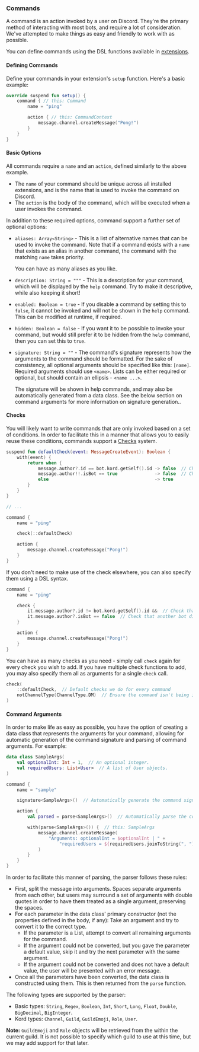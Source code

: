 ### Commands

A command is an action invoked by a user on Discord. They're the primary method of interacting
with most bots, and require a lot of consideration. We've attempted to make things as easy
and friendly to work with as possible.

You can define commands using the DSL functions available in [extensions](./extension).

#### Defining Commands

Define your commands in your extension's `setup` function. Here's a basic example:

```kotlin
override suspend fun setup() {
    command { // this: Command
        name = "ping"

        action { // this: CommandContext
            message.channel.createMessage("Pong!")
        }
    }
}
```

#### Basic Options

All commands require a `name` and an `action`, defined similarly to the above example.

* The `name` of your command should be unique across all installed extensions, and is
  the name that is used to invoke the command on Discord.
* The `action` is the body of the command, which will be executed when a user invokes
  the command.

In addition to these required options, command support a further set of optional
options:

* `aliases: Array<String>` - This is a list of alternative names that can be used to
  invoke the command. Note that if a command exists with a `name` that exists as an
  alias in another command, the command with the matching `name` takes priority.
  
  You can have as many aliases as you like.
* `description: String = """` - This is a description for your command, which will 
  be displayed by the `help` command. Try to make it descriptive, while also keeping 
  it short!
* `enabled: Boolean = true` - If you disable a command by setting this to `false`, it 
  cannot be invoked and will not be shown in the `help` command. This can be modified 
  at runtime, if required.
* `hidden: Boolean = false` - If you want it to be possible to invoke your command, 
  but would still prefer it to be hidden from the `help` command, then you can set this
  to `true`.
* `signature: String = ""` - The command's signature represents how the arguments to the
  command should be formatted. For the sake of consistency, all optional arguments should
  be specified like this: `[name]`. Required arguments should use `<name>`. Lists can
  be either required or optional, but should contain an ellipsis - `<name ...>`.
  
  The signature will be shown in help commands, and may also be automatically generated from a
  data class. See the below section on command arguments for more information on signature
  generation..

#### Checks

You will likely want to write commands that are only invoked based on a set of conditions.
In order to facilitate this in a manner that allows you to easily reuse these conditions,
commands support a [Checks](check) system.

```kotlin
suspend fun defaultCheck(event: MessageCreateEvent): Boolean {
    with(event) {
        return when {
            message.author?.id == bot.kord.getSelf().id -> false  // Check that we didn't send this message.
            message.author!!.isBot == true              -> false  // Check that another bot didn't send this message.
            else                                        -> true
        }
    }
}

// ...

command {
    name = "ping"

    check(::defaultCheck)

    action {
        message.channel.createMessage("Pong!")
    }
}
```

If you don't need to make use of the check elsewhere, you can also specify them using a DSL syntax.

```kotlin
command {
    name = "ping"

    check {
        it.message.author?.id != bot.kord.getSelf().id &&  // Check that we didn't send this message.
        it.message.author?.isBot == false  // Check that another bot didn't send this message.
    }

    action {
        message.channel.createMessage("Pong!")
    }
}
```

You can have as many checks as you need - simply call `check` again for every check you wish to add. If
you have multiple check functions to add, you may also specify them all as arguments for a single `check` call.

```kotlin
check(
    ::defaultCheck,  // Default checks we do for every command
    notChannelType(ChannelType.DM)  // Ensure the command isn't being invoked in a DM
)
```

#### Command Arguments

In order to make life as easy as possible, you have the option of creating a data class that represents the
arguments for your command, allowing for automatic generation of the command signature and parsing of command
arguments. For example:

```kotlin
data class SampleArgs(
    val optionalInt: Int = 1,  // An optional integer.
    val requiredUsers: List<User>  // A list of User objects.
)

command {
    name = "sample"

    signature<SampleArgs>()  // Automatically generate the command signature.

    action {
        val parsed = parse<SampleArgs>()  // Automatically parse the command arguments into the data class

        with(parse<SampleArgs>()) {  // this: SampleArgs
            message.channel.createMessage(
                "Arguments: optionalInt = $optionalInt | " +
                    "requiredUsers = ${requiredUsers.joinToString(", ") { it.username }}"
            )
        }
    }
}
```

In order to facilitate this manner of parsing, the parser follows these rules:

* First, split the message into arguments. Spaces separate arguments from each other, but users may surround
  a set of arguments with double quotes in order to have them treated as a single argument, preserving the spaces.
* For each parameter in the data class' primary constructor (not the properties defined in the body, if any): 
  Take an argument and try to convert it to the correct type.
    * If the parameter is a List, attempt to convert all remaining arguments for the command.
    * If the argument could not be converted, but you gave the parameter a default value, skip it and try the next 
      parameter with the same argument.
    * If the argument could not be converted and does not have a default value, the user will be presented with an
      error message.
* Once all the parameters have been converted, the data class is constructed using them. This is then returned
  from the `parse` function.

The following types are supported by the parser:

* Basic types: `String`, `Regex`, `Boolean`, `Int`, `Short`, `Long`, `Float`, `Double`, `BigDecimal`, `BigInteger`.
* Kord types: `Channel`, `Guild`, `GuildEmoji`, `Role`, `User`.

**Note:** `GuildEmoji` and `Role` objects will be retrieved from the within the current guild. It is not possible
to specify which guild to use at this time, but we may add support for that later.
